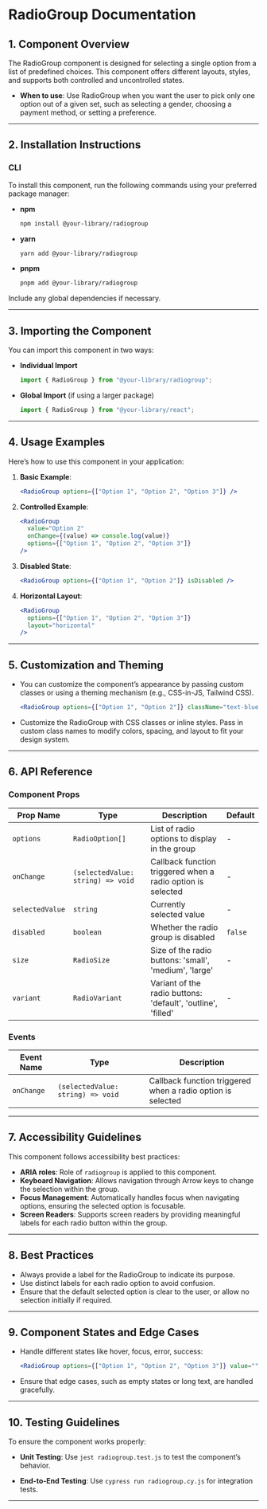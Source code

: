 # RadioGroup Documentation

## 1. Component Overview

The RadioGroup component is designed for selecting a single option from a list of predefined choices. This component offers different layouts, styles, and supports both controlled and uncontrolled states.

- **When to use**: Use RadioGroup when you want the user to pick only one option out of a given set, such as selecting a gender, choosing a payment method, or setting a preference.

---

## 2. Installation Instructions

### CLI

To install this component, run the following commands using your preferred package manager:

- **npm**

  ```bash
  npm install @your-library/radiogroup
  ```

- **yarn**

  ```bash
  yarn add @your-library/radiogroup
  ```

- **pnpm**
  ```bash
  pnpm add @your-library/radiogroup
  ```

Include any global dependencies if necessary.

---

## 3. Importing the Component

You can import this component in two ways:

- **Individual Import**

  ```javascript
  import { RadioGroup } from "@your-library/radiogroup";
  ```

- **Global Import** (if using a larger package)
  ```javascript
  import { RadioGroup } from "@your-library/react";
  ```

---

## 4. Usage Examples

Here’s how to use this component in your application:

1. **Basic Example**:

   ```jsx
   <RadioGroup options={["Option 1", "Option 2", "Option 3"]} />
   ```

2. **Controlled Example**:

   ```jsx
   <RadioGroup
     value="Option 2"
     onChange={(value) => console.log(value)}
     options={["Option 1", "Option 2", "Option 3"]}
   />
   ```

3. **Disabled State**:

   ```jsx
   <RadioGroup options={["Option 1", "Option 2"]} isDisabled />
   ```

4. **Horizontal Layout**:
   ```jsx
   <RadioGroup
     options={["Option 1", "Option 2", "Option 3"]}
     layout="horizontal"
   />
   ```

---

## 5. Customization and Theming

- You can customize the component’s appearance by passing custom classes or using a theming mechanism (e.g., CSS-in-JS, Tailwind CSS).

  ```jsx
  <RadioGroup options={["Option 1", "Option 2"]} className="text-blue-600" />
  ```

- Customize the RadioGroup with CSS classes or inline styles. Pass in custom class names to modify colors, spacing, and layout to fit your design system.

---

## 6. API Reference

### Component Props

| Prop Name       | Type                              | Description                                                  | Default |
| --------------- | --------------------------------- | ------------------------------------------------------------ | ------- |
| `options`       | `RadioOption[]`                   | List of radio options to display in the group                | -       |
| `onChange`      | `(selectedValue: string) => void` | Callback function triggered when a radio option is selected  | -       |
| `selectedValue` | `string`                          | Currently selected value                                     | -       |
| `disabled`      | `boolean`                         | Whether the radio group is disabled                          | `false` |
| `size`          | `RadioSize`                       | Size of the radio buttons: 'small', 'medium', 'large'        | -       |
| `variant`       | `RadioVariant`                    | Variant of the radio buttons: 'default', 'outline', 'filled' | -       |

### Events

| Event Name | Type                              | Description                                                 |
| ---------- | --------------------------------- | ----------------------------------------------------------- |
| `onChange` | `(selectedValue: string) => void` | Callback function triggered when a radio option is selected |

---

## 7. Accessibility Guidelines

This component follows accessibility best practices:

- **ARIA roles**: Role of `radiogroup` is applied to this component.
- **Keyboard Navigation**: Allows navigation through Arrow keys to change the selection within the group.
- **Focus Management**: Automatically handles focus when navigating options, ensuring the selected option is focusable.
- **Screen Readers**: Supports screen readers by providing meaningful labels for each radio button within the group.

---

## 8. Best Practices

- Always provide a label for the RadioGroup to indicate its purpose.
- Use distinct labels for each radio option to avoid confusion.
- Ensure that the default selected option is clear to the user, or allow no selection initially if required.

---

## 9. Component States and Edge Cases

- Handle different states like hover, focus, error, success:

  ```jsx
  <RadioGroup options={["Option 1", "Option 2", "Option 3"]} value="" />
  ```

- Ensure that edge cases, such as empty states or long text, are handled gracefully.

---

## 10. Testing Guidelines

To ensure the component works properly:

- **Unit Testing**: Use `jest radiogroup.test.js` to test the component’s behavior.

- **End-to-End Testing**: Use `cypress run radiogroup.cy.js` for integration tests.

---
